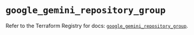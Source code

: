 # `google_gemini_repository_group`

Refer to the Terraform Registry for docs: [`google_gemini_repository_group`](https://registry.terraform.io/providers/hashicorp/google-beta/6.24.0/docs/resources/google_gemini_repository_group).
